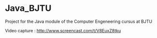 # Java_BJTU

Project for the Java module of the Computer Engeneering cursus at BJTU

Video capture : http://www.screencast.com/t/V8EuxZ8tku
